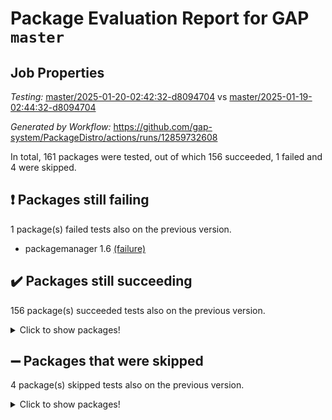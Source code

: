 # Package Evaluation Report for GAP `master`

## Job Properties

*Testing:* [master/2025-01-20-02:42:32-d8094704](https://github.com/gap-system/PackageDistro/blob/data/reports/master/2025-01-20-02:42:32-d8094704) vs [master/2025-01-19-02:44:32-d8094704](https://github.com/gap-system/PackageDistro/blob/data/reports/master/2025-01-19-02:44:32-d8094704)

*Generated by Workflow:* https://github.com/gap-system/PackageDistro/actions/runs/12859732608

In total, 161 packages were tested, out of which 156 succeeded, 1 failed and 4 were skipped.

## :exclamation: Packages still failing

1 package(s) failed tests also on the previous version.
- packagemanager 1.6 [(failure)](https://github.com/gap-system/PackageDistro/actions/runs/12859732608/job/35850877423)

## :heavy_check_mark: Packages still succeeding

156 package(s) succeeded tests also on the previous version.
<details><summary>Click to show packages!</summary>

- 4ti2interface 2024.11-01 [(success)](https://github.com/gap-system/PackageDistro/actions/runs/12859732608/job/35850855407)
- ace 5.6.2 [(success)](https://github.com/gap-system/PackageDistro/actions/runs/12859732608/job/35850855558)
- aclib 1.3.2 [(success)](https://github.com/gap-system/PackageDistro/actions/runs/12859732608/job/35850855731)
- agt 0.3.1 [(success)](https://github.com/gap-system/PackageDistro/actions/runs/12859732608/job/35850855897)
- alnuth 3.2.1 [(success)](https://github.com/gap-system/PackageDistro/actions/runs/12859732608/job/35850856044)
- anupq 3.3.1 [(success)](https://github.com/gap-system/PackageDistro/actions/runs/12859732608/job/35850856158)
- atlasrep 2.1.9 [(success)](https://github.com/gap-system/PackageDistro/actions/runs/12859732608/job/35850856347)
- autodoc 2023.06.19 [(success)](https://github.com/gap-system/PackageDistro/actions/runs/12859732608/job/35850856546)
- automata 1.16 [(success)](https://github.com/gap-system/PackageDistro/actions/runs/12859732608/job/35850856751)
- automgrp 1.3.3 [(success)](https://github.com/gap-system/PackageDistro/actions/runs/12859732608/job/35850860339)
- autpgrp 1.11 [(success)](https://github.com/gap-system/PackageDistro/actions/runs/12859732608/job/35850860700)
- cap 2025.01-01 [(success)](https://github.com/gap-system/PackageDistro/actions/runs/12859732608/job/35850860969)
- caratinterface 2.3.7 [(success)](https://github.com/gap-system/PackageDistro/actions/runs/12859732608/job/35850861724)
- cddinterface 2024.09.02 [(success)](https://github.com/gap-system/PackageDistro/actions/runs/12859732608/job/35850863086)
- circle 1.6.6 [(success)](https://github.com/gap-system/PackageDistro/actions/runs/12859732608/job/35850863238)
- classicpres 1.22 [(success)](https://github.com/gap-system/PackageDistro/actions/runs/12859732608/job/35850863408)
- cohomolo 1.6.11 [(success)](https://github.com/gap-system/PackageDistro/actions/runs/12859732608/job/35850863535)
- congruence 1.2.7 [(success)](https://github.com/gap-system/PackageDistro/actions/runs/12859732608/job/35850863679)
- corefreesub 0.6 [(success)](https://github.com/gap-system/PackageDistro/actions/runs/12859732608/job/35850863834)
- corelg 1.57 [(success)](https://github.com/gap-system/PackageDistro/actions/runs/12859732608/job/35850864043)
- crime 1.6 [(success)](https://github.com/gap-system/PackageDistro/actions/runs/12859732608/job/35850864213)
- crisp 1.4.6 [(success)](https://github.com/gap-system/PackageDistro/actions/runs/12859732608/job/35850864394)
- crypting 0.10.5 [(success)](https://github.com/gap-system/PackageDistro/actions/runs/12859732608/job/35850864529)
- cryst 4.1.27 [(success)](https://github.com/gap-system/PackageDistro/actions/runs/12859732608/job/35850864699)
- crystcat 1.1.10 [(success)](https://github.com/gap-system/PackageDistro/actions/runs/12859732608/job/35850864841)
- ctbllib 1.3.9 [(success)](https://github.com/gap-system/PackageDistro/actions/runs/12859732608/job/35850864989)
- cubefree 1.20 [(success)](https://github.com/gap-system/PackageDistro/actions/runs/12859732608/job/35850865151)
- curlinterface 2.4.0 [(success)](https://github.com/gap-system/PackageDistro/actions/runs/12859732608/job/35850865316)
- cvec 2.8.3 [(success)](https://github.com/gap-system/PackageDistro/actions/runs/12859732608/job/35850865485)
- datastructures 0.3.1 [(success)](https://github.com/gap-system/PackageDistro/actions/runs/12859732608/job/35850865642)
- deepthought 1.0.8 [(success)](https://github.com/gap-system/PackageDistro/actions/runs/12859732608/job/35850865817)
- design 1.8.2 [(success)](https://github.com/gap-system/PackageDistro/actions/runs/12859732608/job/35850865993)
- difsets 2.3.1 [(success)](https://github.com/gap-system/PackageDistro/actions/runs/12859732608/job/35850866125)
- digraphs 1.9.0 [(success)](https://github.com/gap-system/PackageDistro/actions/runs/12859732608/job/35850866315)
- edim 1.3.8 [(success)](https://github.com/gap-system/PackageDistro/actions/runs/12859732608/job/35850866477)
- example 4.4.0 [(success)](https://github.com/gap-system/PackageDistro/actions/runs/12859732608/job/35850866660)
- examplesforhomalg 2023.10-01 [(success)](https://github.com/gap-system/PackageDistro/actions/runs/12859732608/job/35850866834)
- factint 1.6.3 [(success)](https://github.com/gap-system/PackageDistro/actions/runs/12859732608/job/35850867001)
- ferret 1.0.14 [(success)](https://github.com/gap-system/PackageDistro/actions/runs/12859732608/job/35850867191)
- fga 1.5.0 [(success)](https://github.com/gap-system/PackageDistro/actions/runs/12859732608/job/35850867343)
- fining 1.5.6 [(success)](https://github.com/gap-system/PackageDistro/actions/runs/12859732608/job/35850867546)
- float 1.0.5 [(success)](https://github.com/gap-system/PackageDistro/actions/runs/12859732608/job/35850867736)
- format 1.4.4 [(success)](https://github.com/gap-system/PackageDistro/actions/runs/12859732608/job/35850867927)
- forms 1.2.12 [(success)](https://github.com/gap-system/PackageDistro/actions/runs/12859732608/job/35850868070)
- fplsa 1.2.6 [(success)](https://github.com/gap-system/PackageDistro/actions/runs/12859732608/job/35850868197)
- fr 2.4.13 [(success)](https://github.com/gap-system/PackageDistro/actions/runs/12859732608/job/35850868342)
- francy 2.0.3 [(success)](https://github.com/gap-system/PackageDistro/actions/runs/12859732608/job/35850868492)
- fwtree 1.3 [(success)](https://github.com/gap-system/PackageDistro/actions/runs/12859732608/job/35850868657)
- gapdoc 1.6.7 [(success)](https://github.com/gap-system/PackageDistro/actions/runs/12859732608/job/35850868813)
- gauss 2024.11-01 [(success)](https://github.com/gap-system/PackageDistro/actions/runs/12859732608/job/35850868997)
- gaussforhomalg 2024.08-01 [(success)](https://github.com/gap-system/PackageDistro/actions/runs/12859732608/job/35850869178)
- gbnp 1.1.0 [(success)](https://github.com/gap-system/PackageDistro/actions/runs/12859732608/job/35850869329)
- generalizedmorphismsforcap 2024.09-03 [(success)](https://github.com/gap-system/PackageDistro/actions/runs/12859732608/job/35850869470)
- genss 1.6.9 [(success)](https://github.com/gap-system/PackageDistro/actions/runs/12859732608/job/35850869610)
- gradedmodules 2024.12-01 [(success)](https://github.com/gap-system/PackageDistro/actions/runs/12859732608/job/35850869767)
- gradedringforhomalg 2024.07-01 [(success)](https://github.com/gap-system/PackageDistro/actions/runs/12859732608/job/35850869894)
- grape 4.9.2 [(success)](https://github.com/gap-system/PackageDistro/actions/runs/12859732608/job/35850870012)
- groupoids 1.76 [(success)](https://github.com/gap-system/PackageDistro/actions/runs/12859732608/job/35850870193)
- grpconst 2.6.5 [(success)](https://github.com/gap-system/PackageDistro/actions/runs/12859732608/job/35850870342)
- guarana 0.96.3 [(success)](https://github.com/gap-system/PackageDistro/actions/runs/12859732608/job/35850870482)
- guava 3.19 [(success)](https://github.com/gap-system/PackageDistro/actions/runs/12859732608/job/35850870624)
- hap 1.66 [(success)](https://github.com/gap-system/PackageDistro/actions/runs/12859732608/job/35850870761)
- hapcryst 0.1.15 [(success)](https://github.com/gap-system/PackageDistro/actions/runs/12859732608/job/35850870915)
- hecke 1.5.4 [(success)](https://github.com/gap-system/PackageDistro/actions/runs/12859732608/job/35850871054)
- help 4.0 [(success)](https://github.com/gap-system/PackageDistro/actions/runs/12859732608/job/35850871207)
- homalg 2024.01-01 [(success)](https://github.com/gap-system/PackageDistro/actions/runs/12859732608/job/35850871394)
- homalgtocas 2023.11-01 [(success)](https://github.com/gap-system/PackageDistro/actions/runs/12859732608/job/35850871563)
- idrel 2.48 [(success)](https://github.com/gap-system/PackageDistro/actions/runs/12859732608/job/35850871721)
- images 1.3.3 [(success)](https://github.com/gap-system/PackageDistro/actions/runs/12859732608/job/35850871879)
- intpic 0.4.0 [(success)](https://github.com/gap-system/PackageDistro/actions/runs/12859732608/job/35850872053)
- io 4.9.1 [(success)](https://github.com/gap-system/PackageDistro/actions/runs/12859732608/job/35850872203)
- io_forhomalg 2023.02-04 [(success)](https://github.com/gap-system/PackageDistro/actions/runs/12859732608/job/35850872372)
- irredsol 1.4.4 [(success)](https://github.com/gap-system/PackageDistro/actions/runs/12859732608/job/35850872518)
- json 2.2.2 [(success)](https://github.com/gap-system/PackageDistro/actions/runs/12859732608/job/35850872628)
- jupyterkernel 1.5.1 [(success)](https://github.com/gap-system/PackageDistro/actions/runs/12859732608/job/35850872829)
- jupyterviz 1.5.6 [(success)](https://github.com/gap-system/PackageDistro/actions/runs/12859732608/job/35850872942)
- kan 1.37 [(success)](https://github.com/gap-system/PackageDistro/actions/runs/12859732608/job/35850873110)
- kbmag 1.5.11 [(success)](https://github.com/gap-system/PackageDistro/actions/runs/12859732608/job/35850873252)
- laguna 3.9.7 [(success)](https://github.com/gap-system/PackageDistro/actions/runs/12859732608/job/35850873426)
- liealgdb 2.2.1 [(success)](https://github.com/gap-system/PackageDistro/actions/runs/12859732608/job/35850873597)
- liepring 2.9.1 [(success)](https://github.com/gap-system/PackageDistro/actions/runs/12859732608/job/35850873752)
- liering 2.4.2 [(success)](https://github.com/gap-system/PackageDistro/actions/runs/12859732608/job/35850873916)
- linearalgebraforcap 2024.10-01 [(success)](https://github.com/gap-system/PackageDistro/actions/runs/12859732608/job/35850874100)
- lins 0.9 [(success)](https://github.com/gap-system/PackageDistro/actions/runs/12859732608/job/35850874226)
- localizeringforhomalg 2023.10-01 [(success)](https://github.com/gap-system/PackageDistro/actions/runs/12859732608/job/35850874407)
- loops 3.4.4 [(success)](https://github.com/gap-system/PackageDistro/actions/runs/12859732608/job/35850874581)
- lpres 1.1.1 [(success)](https://github.com/gap-system/PackageDistro/actions/runs/12859732608/job/35850874705)
- majoranaalgebras 1.5.2 [(success)](https://github.com/gap-system/PackageDistro/actions/runs/12859732608/job/35850874864)
- mapclass 1.4.6 [(success)](https://github.com/gap-system/PackageDistro/actions/runs/12859732608/job/35850875018)
- matgrp 0.71 [(success)](https://github.com/gap-system/PackageDistro/actions/runs/12859732608/job/35850875160)
- matricesforhomalg 2024.11-02 [(success)](https://github.com/gap-system/PackageDistro/actions/runs/12859732608/job/35850875278)
- modisom 3.0.0 [(success)](https://github.com/gap-system/PackageDistro/actions/runs/12859732608/job/35850875448)
- modulepresentationsforcap 2024.09-02 [(success)](https://github.com/gap-system/PackageDistro/actions/runs/12859732608/job/35850875609)
- modules 2024.12-01 [(success)](https://github.com/gap-system/PackageDistro/actions/runs/12859732608/job/35850875727)
- monoidalcategories 2025.01-02 [(success)](https://github.com/gap-system/PackageDistro/actions/runs/12859732608/job/35850875894)
- nconvex 2024.12-01 [(success)](https://github.com/gap-system/PackageDistro/actions/runs/12859732608/job/35850876052)
- nilmat 1.4.2 [(success)](https://github.com/gap-system/PackageDistro/actions/runs/12859732608/job/35850876182)
- nock 1.5 [(success)](https://github.com/gap-system/PackageDistro/actions/runs/12859732608/job/35850876339)
- normalizinterface 1.3.7 [(success)](https://github.com/gap-system/PackageDistro/actions/runs/12859732608/job/35850876520)
- nq 2.5.11 [(success)](https://github.com/gap-system/PackageDistro/actions/runs/12859732608/job/35850876728)
- numericalsgps 1.4.0 [(success)](https://github.com/gap-system/PackageDistro/actions/runs/12859732608/job/35850876909)
- openmath 11.5.3 [(success)](https://github.com/gap-system/PackageDistro/actions/runs/12859732608/job/35850877059)
- orb 4.9.2 [(success)](https://github.com/gap-system/PackageDistro/actions/runs/12859732608/job/35850877231)
- patternclass 2.4.5 [(success)](https://github.com/gap-system/PackageDistro/actions/runs/12859732608/job/35850877570)
- permut 2.0.5 [(success)](https://github.com/gap-system/PackageDistro/actions/runs/12859732608/job/35850877689)
- polenta 1.3.10 [(success)](https://github.com/gap-system/PackageDistro/actions/runs/12859732608/job/35850877873)
- polymaking 0.8.7 [(success)](https://github.com/gap-system/PackageDistro/actions/runs/12859732608/job/35850878031)
- primgrp 3.4.4 [(success)](https://github.com/gap-system/PackageDistro/actions/runs/12859732608/job/35850878194)
- profiling 2.6.0 [(success)](https://github.com/gap-system/PackageDistro/actions/runs/12859732608/job/35850878359)
- qdistrnd 0.9.5 [(success)](https://github.com/gap-system/PackageDistro/actions/runs/12859732608/job/35850878539)
- qpa 1.35 [(success)](https://github.com/gap-system/PackageDistro/actions/runs/12859732608/job/35850878712)
- quagroup 1.8.4 [(success)](https://github.com/gap-system/PackageDistro/actions/runs/12859732608/job/35850878864)
- radiroot 2.9 [(success)](https://github.com/gap-system/PackageDistro/actions/runs/12859732608/job/35850879013)
- rcwa 4.7.1 [(success)](https://github.com/gap-system/PackageDistro/actions/runs/12859732608/job/35850879182)
- rds 1.8 [(success)](https://github.com/gap-system/PackageDistro/actions/runs/12859732608/job/35850879356)
- recog 1.4.3 [(success)](https://github.com/gap-system/PackageDistro/actions/runs/12859732608/job/35850879550)
- repndecomp 1.3.0 [(success)](https://github.com/gap-system/PackageDistro/actions/runs/12859732608/job/35850879702)
- repsn 3.1.2 [(success)](https://github.com/gap-system/PackageDistro/actions/runs/12859732608/job/35850879849)
- resclasses 4.7.3 [(success)](https://github.com/gap-system/PackageDistro/actions/runs/12859732608/job/35850880003)
- ringsforhomalg 2024.11-02 [(success)](https://github.com/gap-system/PackageDistro/actions/runs/12859732608/job/35850880166)
- sco 2023.08-01 [(success)](https://github.com/gap-system/PackageDistro/actions/runs/12859732608/job/35850880328)
- scscp 2.4.3 [(success)](https://github.com/gap-system/PackageDistro/actions/runs/12859732608/job/35850880480)
- semigroups 5.4.0 [(success)](https://github.com/gap-system/PackageDistro/actions/runs/12859732608/job/35850880639)
- sglppow 2.4 [(success)](https://github.com/gap-system/PackageDistro/actions/runs/12859732608/job/35850880791)
- sgpviz 0.999.6 [(success)](https://github.com/gap-system/PackageDistro/actions/runs/12859732608/job/35850880955)
- simpcomp 2.1.14 [(success)](https://github.com/gap-system/PackageDistro/actions/runs/12859732608/job/35850881130)
- singular 2024.06.03 [(success)](https://github.com/gap-system/PackageDistro/actions/runs/12859732608/job/35850881276)
- sl2reps 1.1 [(success)](https://github.com/gap-system/PackageDistro/actions/runs/12859732608/job/35850881408)
- sla 1.6.2 [(success)](https://github.com/gap-system/PackageDistro/actions/runs/12859732608/job/35850881541)
- smallantimagmas 0.3.0 [(success)](https://github.com/gap-system/PackageDistro/actions/runs/12859732608/job/35850881705)
- smallgrp 1.5.4 [(success)](https://github.com/gap-system/PackageDistro/actions/runs/12859732608/job/35850881857)
- smallsemi 0.7.1 [(success)](https://github.com/gap-system/PackageDistro/actions/runs/12859732608/job/35850881984)
- sonata 2.9.6 [(success)](https://github.com/gap-system/PackageDistro/actions/runs/12859732608/job/35850882147)
- sophus 1.27 [(success)](https://github.com/gap-system/PackageDistro/actions/runs/12859732608/job/35850882308)
- sotgrps 1.3 [(success)](https://github.com/gap-system/PackageDistro/actions/runs/12859732608/job/35850882471)
- spinsym 1.5.2 [(success)](https://github.com/gap-system/PackageDistro/actions/runs/12859732608/job/35850882605)
- standardff 1.0 [(success)](https://github.com/gap-system/PackageDistro/actions/runs/12859732608/job/35850882757)
- symbcompcc 1.3.2 [(success)](https://github.com/gap-system/PackageDistro/actions/runs/12859732608/job/35850882914)
- thelma 1.3 [(success)](https://github.com/gap-system/PackageDistro/actions/runs/12859732608/job/35850883062)
- tomlib 1.2.11 [(success)](https://github.com/gap-system/PackageDistro/actions/runs/12859732608/job/35850883241)
- toolsforhomalg 2024.09-01 [(success)](https://github.com/gap-system/PackageDistro/actions/runs/12859732608/job/35850883380)
- toric 1.9.6 [(success)](https://github.com/gap-system/PackageDistro/actions/runs/12859732608/job/35850883506)
- transgrp 3.6.5 [(success)](https://github.com/gap-system/PackageDistro/actions/runs/12859732608/job/35850883667)
- typeset 1.2.2 [(success)](https://github.com/gap-system/PackageDistro/actions/runs/12859732608/job/35850883871)
- ugaly 4.1.3 [(success)](https://github.com/gap-system/PackageDistro/actions/runs/12859732608/job/35850884034)
- unipot 1.6 [(success)](https://github.com/gap-system/PackageDistro/actions/runs/12859732608/job/35850884196)
- unitlib 4.2.0 [(success)](https://github.com/gap-system/PackageDistro/actions/runs/12859732608/job/35850884354)
- utils 0.85 [(success)](https://github.com/gap-system/PackageDistro/actions/runs/12859732608/job/35850884576)
- uuid 0.7 [(success)](https://github.com/gap-system/PackageDistro/actions/runs/12859732608/job/35850884760)
- walrus 0.9991 [(success)](https://github.com/gap-system/PackageDistro/actions/runs/12859732608/job/35850884945)
- wedderga 4.10.5 [(success)](https://github.com/gap-system/PackageDistro/actions/runs/12859732608/job/35850885310)
- wpe 0.8 [(success)](https://github.com/gap-system/PackageDistro/actions/runs/12859732608/job/35850885629)
- xmod 2.92 [(success)](https://github.com/gap-system/PackageDistro/actions/runs/12859732608/job/35850885823)
- xmodalg 1.23 [(success)](https://github.com/gap-system/PackageDistro/actions/runs/12859732608/job/35850886045)
- yangbaxter 0.10.6 [(success)](https://github.com/gap-system/PackageDistro/actions/runs/12859732608/job/35850886225)
- zeromqinterface 0.16 [(success)](https://github.com/gap-system/PackageDistro/actions/runs/12859732608/job/35850886366)
</details>

## :heavy_minus_sign: Packages that were skipped

4 package(s) skipped tests also on the previous version.
<details><summary>Click to show packages!</summary>

- browse 1.8.21 [(skipped)](https://github.com/gap-system/PackageDistro/actions/runs/12859732608/job/35850579705)
- itc 1.5.1 [(skipped)](https://github.com/gap-system/PackageDistro/actions/runs/12859732608/job/35850579705)
- polycyclic 2.16 [(skipped)](https://github.com/gap-system/PackageDistro/actions/runs/12859732608/job/35850579705)
- xgap 4.32 [(skipped)](https://github.com/gap-system/PackageDistro/actions/runs/12859732608/job/35850579705)
</details>

